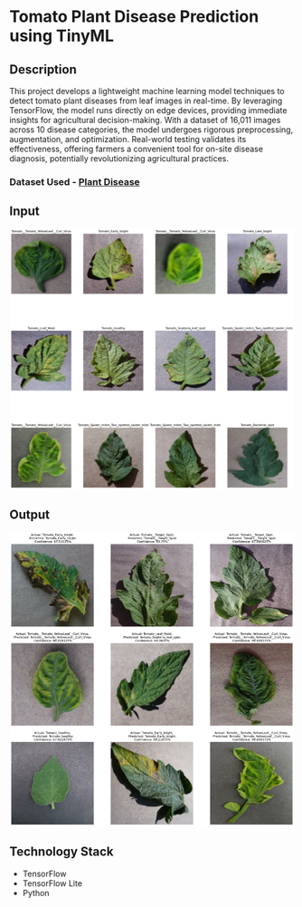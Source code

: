 # Tomato Plant Disease Prediction using TinyML

## Description
This project develops a lightweight machine learning model techniques to detect tomato plant diseases from leaf images in real-time. By leveraging TensorFlow, the model runs directly on edge devices, providing immediate insights for agricultural decision-making. With a dataset of 16,011 images across 10 disease categories, the model undergoes rigorous preprocessing, augmentation, and optimization. Real-world testing validates its effectiveness, offering farmers a convenient tool for on-site disease diagnosis, potentially revolutionizing agricultural practices.


### Dataset Used - [Plant Disease](https://www.kaggle.com/datasets/emmarex/plantdisease)

## Input
![alt text](image-1.png)

## Output
![alt text](image-3.png)

## Technology Stack
- TensorFlow
- TensorFlow Lite
- Python
